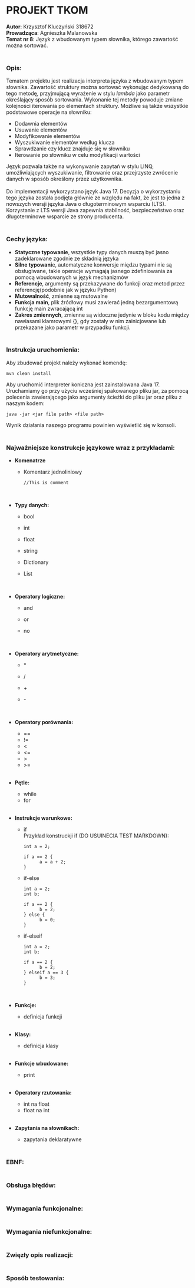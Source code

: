 # **PROJEKT TKOM**

**Autor**: Krzysztof Kluczyński 318672<br>
**Prowadząca**: Agnieszka Malanowska<br>
**Temat nr 8**: Język z wbudowanym typem słownika, którego zawartość można sortować.<br>

### **<br>Opis:**
Tematem projektu jest realizacja interpreta języka z wbudowanym typem słownika. 
Zawartość struktury można sortować wykonując dedykowaną do tego metodę, przyjmującą wyrażenie w stylu _lambda_ jako parametr określający sposób sortowania.
Wykonanie tej metody powoduje zmiane kolejności iterowania po elementach struktury.
Możliwe są także wszystkie podstawowe operacje na słowniku: 
* Dodawnia elementów
* Usuwanie elementów
* Modyfikowanie elementów 
* Wyszukiwanie elementów według klucza
* Sprawdzanie czy klucz znajduje się w słowniku
* Iterowanie po słowniku w celu modyfikacji wartości 

Język pozwala także na wykonywanie zapytań w stylu LINQ, 
umożliwiających wyszukiwanie, filtrowanie oraz przejrzyste zwrócenie danych w sposób określony przez użytkownika.
<br>
<br>
Do implementacji wykorzystano język Java 17.
Decyzja o wykorzystaniu tego języka została podjęta głównie ze względu na fakt,
że jest to jedna z nowszych wersji języka Java o długoterminowym wsparciu (LTS).
Korzystanie z LTS wersji Java zapewnia stabilność, bezpieczeństwo oraz długoterminowe wsparcie ze strony producenta.


### **<br>Cechy języka:**
* **Statyczne typowanie**, wszystkie typy danych muszą być jasno zadeklarowane zgodnie ze składnią języka
* **Silne typowani**e, automatyczne konwersje międzu typami nie są obsługiwane, takie operacje wymagają jasnego zdefiniowania za pomocą wbudowanych w język mechanizmów 
* **Referencje**, argumenty są przekazywane do funkcji oraz metod przez referencję(podobnie jak w języku Python)
* **Mutowalność**, zmienne są mutowalne
* **Funkcja main**, plik źródłowy musi zawierać jedną bezargumentową funkcję main zwracającą int
* **Zakres zmiennych**, zmienne są widoczne jedynie w bloku kodu między nawiasami klamrowymi {}, gdy zostały w nim zainicjowane lub przekazane jako parametr w przypadku funkcji.


### **<br>Instrukcja uruchomienia:**

Aby zbudować projekt należy wykonać komendę:

```
mvn clean install
```

Aby uruchomić interpreter koniczna jest zainstalowana Java 17. Uruchamiamy go przy użyciu wcześniej spakowanego pliku jar, za pomocą polecenia zawierającego jako argumenty ścieżki do pliku jar oraz pliku z naszym kodem:

```
java -jar <jar file path> <file path>
```

Wynik działania naszego programu powinien wyświetlić się w konsoli.


### **<br>Najważniejsze konstrukcje językowe wraz z przykładami:**
* **Komenatrze**
  * Komentarz jednoliniowy
    ```
    //This is comment
    ``` 
    
    <br>
* **Typy danych:**
  * bool
  * int
  * float
  * string
  * Dictionary
  * List
  
    <br>
* **Operatory logiczne:**
  * and
  * or
  * no

    <br>
* **Operatory arytmetyczne:**
  * \*
  * /
  * \+
  * \-

    <br>
* **Operatory porównania:**
    * ==
    * !=
    * <
    * <=
    * \>
    * \>=

    <br>
* **Pętle:**
    * while
    * for

    <br>
* **Instrukcje warunkowe:**
    * if
        <br> Przykład konstruckji if (DO USUINECIA TEST MARKDOWN):
      ```
      int a = 2;
      
      if a == 2 {
            a = a + 2;
      }
      ```
    * if-else
      ```
      int a = 2;
      int b;
      
      if a == 2 {
            b = 2;
      } else {
            b = 0;  
      }
      ```
    * if-elseif
      ```
      int a = 2;
      int b;
      
      if a == 2 {
            b = 2;
      } elseif a == 3 {
            b = 3;  
      }
      ```

  <br>
* **Funkcje:**
    * definicja funkcji

    <br>
* **Klasy:**
    * definicja klasy

    <br>
* **Funkcje wbudowane:**
    * print

    <br>
* **Operatory rzutowania:**
    * int na float
    * float na int

    <br>
* **Zapytania na słownikach:**
    * zapytania deklaratywne
  

### **<br>EBNF:**

### **<br>Obsługa błędów:**

### **<br>Wymagania funkcjonalne:**

### **<br>Wymagania niefunkcjonalne:**

### **<br>Zwięzły opis realizacji:**

### **<br>Sposób testowania:**

